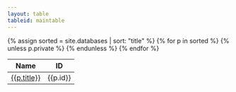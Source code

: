 ```yaml
---
layout: table
tableid: maintable
---
```


<table id="maintable" class="display">
    <thead>
        <tr>
            <th>Name</th>
            <th>ID</th>
        </tr>
    </thead>
    <tbody>
        {% assign sorted = site.databases | sort: "title" %}
        {% for p in sorted %}
            {% unless p.private %}
            <tr>
                <td>
                <a href="{{p.url}}" target="_blank">
                    {{p.title}}
                </a>
                </td>
                <td>
                    {{p.id}}
                </td>
            </tr>
            {% endunless %}
        {% endfor %}
    </tbody>
</table>
